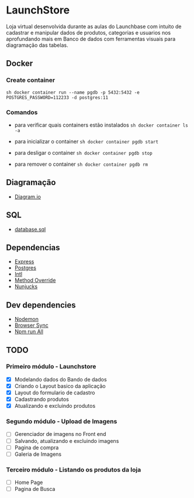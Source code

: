 # LaunchStore

Loja virtual desenvolvida durante as aulas do Launchbase com intuito de cadastrar e manipular dados de produtos, categorias e usuarios nos aprofundando mais em Banco de dados com ferramentas visuais para diagramação das tabelas.

## Docker

### Create container

`sh docker container run --name pgdb -p 5432:5432 -e POSTGRES_PASSWORD=112233 -d postgres:11 `

### Comandos

- para verificar quais containers estão instalados
  `sh docker container ls -a `

- para inicializar o container
  `sh docker container pgdb start`

- para desligar o container
  `sh docker container pgdb stop`

- para remover o container
  `sh docker container pgdb rm `

## Diagramação

- [Diagram.io](https://dbdiagram.io/d/5ea7103939d18f5553fe4cfe)

## SQL

- [database.sql](./database.sql)

## Dependencias

- [Express](https://expressjs.com)
- [Postgres](https://node-postgres.com)
- [Intl](https://pub.dev/packages/intl)
- [Method Override](https://www.npmjs.com/package/method-override)
- [Nunjucks](https://www.npmjs.com/package/nunjucks)

## Dev dependencies

- [Nodemon](https://nodemon.io)
- [Browser Sync](https://browsersync.io/)
- [Npm run All](https://www.npmjs.com/package/npm-run-all)

## TODO

### Primeiro módulo - Launchstore

- [x] Modelando dados do Bando de dados
- [x] Criando o Layout basico da aplicação
- [x] Layout do formulario de cadastro
- [x] Cadastrando produtos
- [x] Atualizando e excluindo produtos

### Segundo módulo - Upload de Imagens

- [ ] Gerenciador de imagens no Front end
- [ ] Salvando, atualizando e excluindo imagens
- [ ] Pagina de compra
- [ ] Galeria de Imagens

### Terceiro módulo - Listando os produtos da loja

- [ ] Home Page
- [ ] Pagina de Busca

